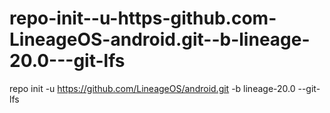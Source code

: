 # repo-init--u-https-github.com-LineageOS-android.git--b-lineage-20.0---git-lfs
repo init -u https://github.com/LineageOS/android.git -b lineage-20.0 --git-lfs
